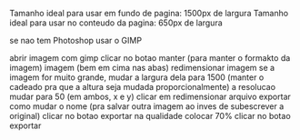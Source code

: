 Tamanho ideal para usar em fundo de pagina: 1500px de largura
Tamanho ideal para usar no conteudo da pagina: 650px de largura

se nao tem Photoshop usar o GIMP

abrir imagem com gimp
clicar no botao manter (para manter o formakto da imagem)
imagem (bem em cima nas abas)
redimensionar imagem
se a imagem for muito grande, mudar a largura dela para 1500 (manter o cadeado pra que a altura seja mudada proporcionalmente)
a resolucao mudar para 50 (em ambos, x e y)
clicar em redimensionar
arquivo
exportar como
mudar o nome (pra salvar outra imagem ao inves de subescrever a original)
clicar no botao exportar
na qualidade colocar 70%
clicar no botao exportar
